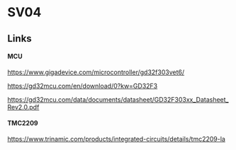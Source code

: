 # SV04

## Links

#### MCU

https://www.gigadevice.com/microcontroller/gd32f303vet6/

https://gd32mcu.com/en/download/0?kw=GD32F3

https://gd32mcu.com/data/documents/datasheet/GD32F303xx_Datasheet_Rev2.0.pdf


#### TMC2209
https://www.trinamic.com/products/integrated-circuits/details/tmc2209-la
